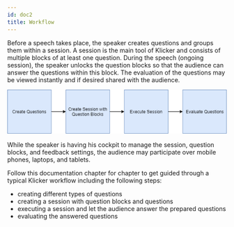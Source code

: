 ```yaml
---
id: doc2
title: Workflow
---
```


Before a speech takes place, the speaker creates questions and groups them within a session.
A session is the main tool of Klicker and consists of multiple blocks of at least one
question. During the speech (ongoing session), the speaker unlocks the question blocks so
that the audience can answer the questions within this block. The evaluation of the
questions may be viewed instantly and if desired shared with the audience.

![Workflow](assets/workflow.png)

While the speaker is having his cockpit to manage the session, question blocks, and feedback
settings, the audience may participate over mobile phones, laptops, and tablets.

Follow this documentation chapter for chapter to get guided through a typical Klicker workflow including the following steps:

- creating different types of questions
- creating a session with question blocks and questions
- executing a session and let the audience answer the prepared questions
- evaluating the answered questions
